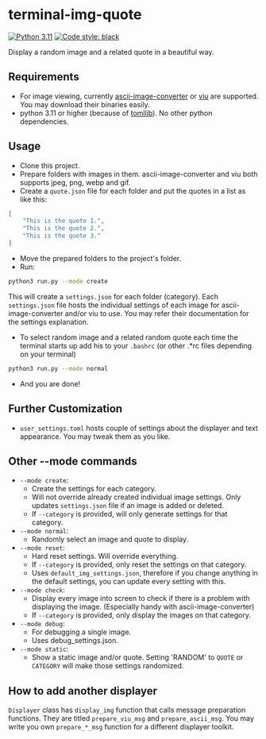 # terminal-img-quote
[![Python 3.11](https://img.shields.io/badge/python-3.11+-blue.svg)](https://www.python.org/downloads/release/)
[![Code style: black](https://img.shields.io/badge/code%20style-black-000000.svg)](https://github.com/psf/black)

Display a random image and a related quote in a beautiful way. 

## Requirements
* For image viewing, currently [ascii-image-converter](https://github.com/TheZoraiz/ascii-image-converter/issues?q=is%3Aissue%20state%3Aclosed%20terminal) or [viu](https://github.com/atanunq/viu) are supported. You may download their binaries easily. 
* python 3.11 or higher (because of [tomllib](https://docs.python.org/3/library/tomllib.html)). No other python dependencies.


## Usage
* Clone this project.
* Prepare folders with images in them. ascii-image-converter and viu both supports jpeg, png, webp and gif.
* Create a `quote.json` file for each folder and put the quotes in a list as like this:

```json
[
    "This is the quote 1.",
    "This is the quote 2.",
    "This is the quote 3."
]
```

* Move the prepared folders to the project's folder.
* Run:

```bash
python3 run.py --mode create
```

This will create a `settings.json` for each folder (category). Each `settings.json` file hosts the individual settings of each image for ascii-image-converter and/or viu to use. You may refer their documentation for the settings explanation.

* To select random image and a related random quote each time the terminal starts up add his to your `.bashrc` (or other .*rc files depending on your terminal)

```bash
python3 run.py --mode normal
```

* And you are done!

## Further Customization
* `user_settings.toml` hosts couple of settings about the displayer and text appearance. You may tweak them as you like.


## Other --mode commands
* `--mode create`:
    * Create the settings for each category.
    * Will not override already created individual image settings. Only updates `settings.json` file if an image is added or deleted.
    * If `--category` is provided, will only generate settings for that category.
* `--mode normal`:
    * Randomly select an image and quote to display.
* `--mode reset`:
    * Hard reset settings. Will override everything.
    * If `--category` is provided, only reset the settings on that category.
    * Uses `default_img_settings.json`, therefore if you change anything in the default settings, you can update every setting with this.
* `--mode check`:
    * Display every image into screen to check if there is a problem with displaying the image. (Especially handy with ascii-image-converter)
    * If `--category` is provided, only display the images on that category.
* `--mode debug`:
    * For debugging a single image.
    * Uses debug_settings.json.
* `--mode static`:
    * Show a static image and/or quote. Setting 'RANDOM' to `QUOTE` or `CATEGORY` will make those settings randomized.


## How to add another displayer
`Displayer` class has `display_img` function that calls message preparation functions. They are titled `prepare_viu_msg` and `prepare_ascii_msg`. You may write you own `prepare_*_msg` function for a different displayer toolkit.

